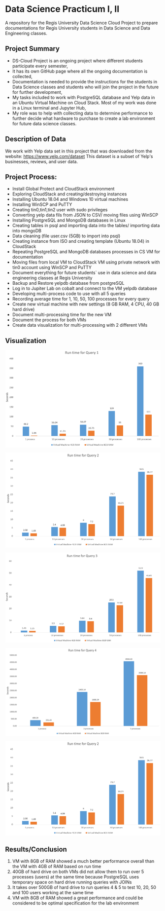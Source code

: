 # Data Science Practicum I, II

A repository for the Regis University Data Science Cloud Project to prepare documentations for Regis University students in Data Science and Data Engineering classes.

## Project Summary 

- DS-Cloud Project is an ongoing project where different students participate every semester,
- It has its own GitHub page where all the ongoing documentation is collected,
- Documentation is needed to provide the instructions for the students in Data Science classes and students who will join the project in the future for further development,
- My tasks included to work with PostgreSQL database and Yelp data in an Ubuntu Virtual Machine on Cloud Stack. Most of my work was done in a Linux terminal and Jupyter Hub, 
- My role was to help with collecting data to determine performance to further decide what hardware to purchase to create a lab environment for future data science classes. 


## Description of Data 

   We work with Yelp data set in this project that was downloaded from the website: https://www.yelp.com/dataset
   This dataset is a subset of Yelp's businesses, reviews, and user data. 

## Project Process:
-	Install Global Protect and CloudStack environment 
-	Exploring CloudStack and creating/destroying instances 
-	Installing Ubuntu 18.04 and Windows 10 virtual machines 
-	Installing WinSCP and PuTTY 
-	Creating tin0,tin1,tin2 user with sudo privileges 
-	Converting yelp data fils from JSON to CSV/ moving files using WinSCP 
-	Installing PostgreSQL and MongoDB databases in Linux 
-	Creating tables in psql and importing data into the tables/ importing data into mongoDB
-	Data cleaning (file user.csv (5GB) to import into psql)
-	Creating instance from ISO and creating template (Ubuntu 18.04) in CloudStack 
-	Repeating PostgreSQL and MongoDB databases processes in CS VM for documentation
-	Moving files from local VM to CloudStack VM using private network with tin0 account using WinSCP and PuTTY
-	Document everything for future students` use in data science and data engineering classes at Regis University 
-  Backup and Restore yelpdb database from postgreSQL
-  Log in to Jupiter Lab on cobalt and connect to the VM yelpdb database
-  Developing multi-process code to use with all 5 queries 
-  Recording average time for 1, 10, 50, 100 processes for every query
-  Create new virtual machine with new settings (8 GB RAM, 4 CPU, 40 GB hard drive)
-  Document multi-processing time for the new VM
-  Document the process for both VMs 
-  Create data visualization for multi-processing with 2 different VMs 



## Visualization

![alt text](https://github.com/AATopp/CloudDS/blob/master/Comparison%20Query%201.PNG "Query 1")

![alt text](https://github.com/AATopp/CloudDS/blob/master/Comparison%20Query%202.PNG "Query 2")

![alt text](https://github.com/AATopp/CloudDS/blob/master/Comparison%20Query%203.PNG "Query 3")

![alt text](https://github.com/AATopp/CloudDS/blob/master/Comparison%20Query%204.PNG "Query 4")

![alt text](https://github.com/AATopp/CloudDS/blob/master/Comparison%20Query%202.PNG "Query 5")

## Results/Conclusion

   1. VM with 8GB of RAM showed a much better performance overall than the VM with 4GB of RAM based on run time 
   2. 40GB of hard drive on both VMs did not allow them to run over 5 processes (users) at the same time because PostgreSQL uses temporary space on hard drive running queries with JOINs
   3. It takes over 500GB of hard drive to run queries 4 & 5 to test 10, 20, 50 and 100 users working at the same time 
   4. VM with 8GB of RAM showed a great performance and could be considered to be optimal specification for the lab environment 
